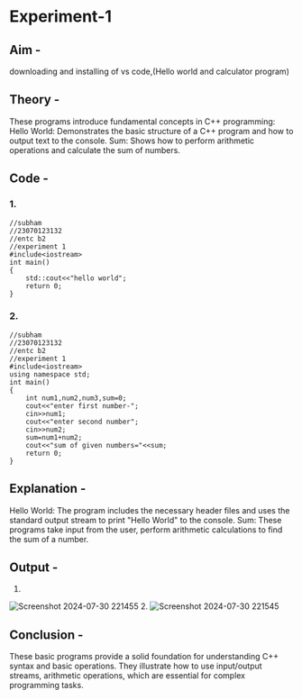 # Experiment-1
## Aim - 
downloading and installing of vs code,(Hello world and calculator program)

## Theory - 
These programs introduce fundamental concepts in C++ programming:
Hello World: Demonstrates the basic structure of a C++ program and how to output text to the console.
Sum: Shows how to perform arithmetic operations and calculate the sum of numbers.

## Code - 
### 1. 
```
//subham
//23070123132
//entc b2
//experiment 1
#include<iostream>
int main()
{
    std::cout<<"hello world";
    return 0;
}
```

### 2.
```
//subham
//23070123132
//entc b2
//experiment 1
#include<iostream>
using namespace std;
int main()
{
    int num1,num2,num3,sum=0;
    cout<<"enter first number-";
    cin>>num1;
    cout<<"enter second number";
    cin>>num2;
    sum=num1+num2;
    cout<<"sum of given numbers="<<sum;
    return 0;
}
```

## Explanation - 
Hello World: The program includes the necessary header files and uses the standard output stream to print "Hello World" to the console.
Sum: These programs take input from the user, perform arithmetic calculations to find the sum of a number.

## Output -
1.
![Screenshot 2024-07-30 221455](https://github.com/user-attachments/assets/753d50e7-074a-40f0-9744-9a3d7004802e)
2.
![Screenshot 2024-07-30 221545](https://github.com/user-attachments/assets/eb5a5df2-c651-4538-be93-4cd1134efadf)

## Conclusion -
These basic programs provide a solid foundation for understanding C++ syntax and basic operations. 
They illustrate how to use input/output streams, arithmetic operations, which are essential for complex programming tasks.

